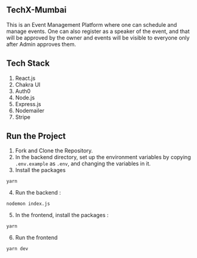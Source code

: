 ## TechX-Mumbai
This is an Event Management Platform where one can schedule and manage events. One can also register as a speaker of the event, and that will be approved by the owner and events will be visible to everyone only after Admin approves them.

## Tech Stack
1. React.js
2. Chakra UI
3. Auth0
4. Node.js
5. Express.js
6. Nodemailer
7. Stripe

## Run the Project
1. Fork and Clone the Repository.
2. In the backend directory, set up the environment variables by copying `.env.example` as `.env`, and changing the variables in it.
3. Install the packages
```
yarn
```
4. Run the backend :
```
nodemon index.js
```
5. In the frontend, install the packages :
```
yarn
```
6. Run the frontend
```
yarn dev
```
